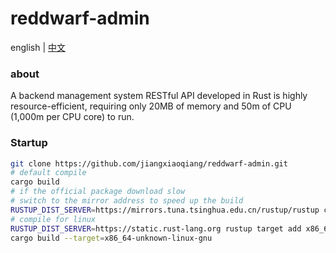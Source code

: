 # reddwarf-admin

english | [中文](https://github.com/RedDwarf/reddwarf-admin/blob/main/README.zh-CN.md)


### about

A backend management system RESTful API developed in Rust is highly resource-efficient, requiring only 20MB of memory and 50m of CPU (1,000m per CPU core) to run.

### Startup

```bash
git clone https://github.com/jiangxiaoqiang/reddwarf-admin.git
# default compile
cargo build
# if the official package download slow
# switch to the mirror address to speed up the build
RUSTUP_DIST_SERVER=https://mirrors.tuna.tsinghua.edu.cn/rustup/rustup cargo build
# compile for linux
RUSTUP_DIST_SERVER=https://static.rust-lang.org rustup target add x86_64-unknown-linux-gnu
cargo build --target=x86_64-unknown-linux-gnu
```

